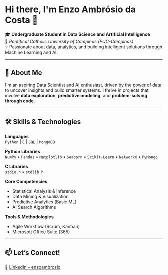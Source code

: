 # Hi there, I'm Enzo Ambrósio da Costa 👋

🎓 **Undergraduate Student in Data Science and Artificial Intelligence**  
📍 *Pontifical Catholic University of Campinas (PUC-Campinas)*  
💡 Passionate about data, analytics, and building intelligent solutions through Machine Learning and AI.

---

## 🚀 About Me

I'm an aspiring Data Scientist and AI enthusiast, driven by the power of data to uncover insights and build smarter systems. I thrive in projects that involve **data exploration**, **predictive modeling**, and **problem-solving through code**.

---

## 🛠️ Skills & Technologies

**Languages**  
`Python` | `C` | `SQL` | `MongoDB`

**Python Libraries**  
`NumPy` • `Pandas` • `Matplotlib` • `Seaborn` • `Scikit-Learn` • `NetworkX` • `PyMongo`

**C Libraries**  
`stdio.h` • `stdlib.h`

**Core Competencies**  
- Statistical Analysis & Inference  
- Data Mining & Visualization  
- Predictive Analytics (Basic ML)  
- AI Search Algorithms

**Tools & Methodologies**  
- Agile Workflow (Scrum, Kanban)  
- Microsoft Office Suite (365)

---

## 📫 Let’s Connect!

📎 [LinkedIn – enzoambrosio](https://www.linkedin.com/in/enzoambrosio)
